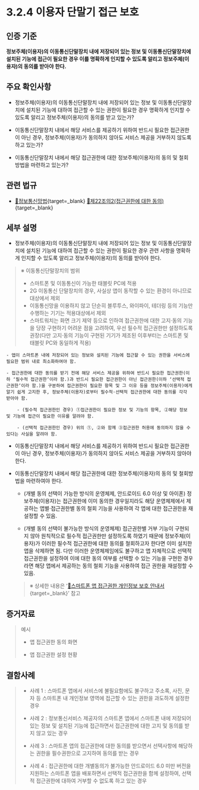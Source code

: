 # 3.2.4 이용자 단말기 접근 보호

## 인증 기준

**정보주체(이용자)의 이동통신단말장치 내에 저장되어 있는 정보 및 이동통신단말장치에 설치된 기능에 접근이 필요한 경우 이를 명확하게 인지할 수 있도록 알리고 정보주체(이용자)의 동의를 받아야 한다.**

## 주요 확인사항

- 정보주체(이용자)의 이동통신단말장치 내에 저장되어 있는 정보 및 이동통신단말장치에 설치된 기능에 대하여 접근할 수 있는 권한이 필요한 경우 명확하게 인지할 수 있도록 알리고 정보주체(이용자)의 동의를 받고 있는가?

- 이동통신단말장치 내에서 해당 서비스를 제공하기 위하여 반드시 필요한 접근권한이 아닌 경우, 정보주체(이용자)가 동의하지 않아도 서비스 제공을 거부하지 않도록 하고 있는가?

- 이동통신단말장치 내에서 해당 접근권한에 대한 정보주체(이용자)의 동의 및 철회 방법을 마련하고 있는가?

## 관련 법규

- [🔗정보통신망법][정보통신망법 제22조의2]{target=_blank} [🔗제22조의2(접근권한에 대한 동의)][정보통신망법 제22조의2 부분]{target=_blank}

## 세부 설명

- 정보주체(이용자)의 이동통신단말장치 내에 저장되어 있는 정보 및 이동통신단말장치에 설치된 기능에 대하여 접근할 수 있는 권한이 필요한 경우 관련 사항을 명확하게 인지할 수 있도록 알리고 정보주체(이용자)의 동의를 받아야 한다.
>
> ※ 이동통신단말장치의 범위
>
> - 스마트폰 및 이동통신이 가능한 태블릿 PC에 적용
> - 2G 이동통신 단말장치의 경우, 사실상 앱이 동작할 수 있는 환경이 아니므로 대상에서 제외
> - 이동통신망을 이용하지 않고 단순히 블루투스, 와이파이, 테더링 등의 기능만 수행하는 기기는 적용대상에서 제외
> - 스마트워치는 화면 크기 제약 등으로 인하여 접근권한에 대한 고지·동의 기능을 당장 구현하기 어려운 점을 고려하여, 우선 필수적 접근권한만 설정하도록 권장(다만 고지·동의 기능이 구현된 기기가 제조된 이후부터는 스마트폰 및 태블릿 PC와 동일하게 적용)

    - 앱이 스마트폰 내에 저장되어 있는 정보와 설치된 기능에 접근할 수 있는 권한을 서비스에 필요한 범위 내로 최소화하여야 함.

    - 접근권한에 대한 동의를 받기 전에 해당 서비스 제공을 위하여 반드시 필요한 접근권한(이하 ʻ필수적 접근권한ʼ이라 함.)과 반드시 필요한 접근권한이 아닌 접근권한(이하 ʻ선택적 접근권한ʼ이라 함.)을 구분하여 접근권한이 필요한 항목 및 그 이유 등을 정보주체(이용자)에게 알기 쉽게 고지한 후, 정보주체(이용자)로부터 필수적·선택적 접근권한에 대한 동의를 각각 받아야 함.

        - (필수적 접근권한인 경우) ①접근권한이 필요한 정보 및 기능의 항목, ②해당 정보 및 기능에 접근이 필요한 이유를 알려야 함.

        - (선택적 접근권한인 경우) 위의 ①, ②와 함께 ③접근권한 허용에 동의하지 않을 수 있다는 사실을 알려야 함.

- 이동통신단말장치 내에서 해당 서비스를 제공하기 위하여 반드시 필요한 접근권한이 아닌 경우, 정보주체(이용자)가 동의하지 않아도 서비스 제공을 거부하지 않아야 한다.

- 이동통신단말장치 내에서 해당 접근권한에 대한 정보주체(이용자)의 동의 및 철회방법을 마련하여야 한다.

    - (개별 동의 선택이 가능한 방식의 운영체제, 안드로이드 6.0 이상 및 아이폰) 정보주체(이용자)는 접근권한에 이미 동의한 경우일지라도 해당 운영체제에서 제공하는 앱별·접근권한별 동의 철회 기능을 사용하여 각 앱에 대한 접근권한을 재설정할 수 있음.

    - (개별 동의 선택이 불가능한 방식의 운영체제) 접근권한별 거부 기능이 구현되지 않아 원칙적으로 필수적 접근권한만 설정하도록 하였기 때문에 정보주체(이용자)가 이러한 필수적 접근권한에 대한 동의를 철회하고자 한다면 이미 설치한 앱을 삭제하면 됨. 다만 이러한 운영체제임에도 불구하고 앱 자체적으로 선택적 접근권한을 설정하여 이에 대한 동의 여부를 선택할 수 있는 기능을 구현한 경우라면 해당 앱에서 제공하는 동의 철회 기능을 사용하여 접근 권한을 재설정할 수 있음.
    >
    > ※ 상세한 내용은 ʻ[🔗스마트폰 앱 접근권한 개인정보 보호 안내서][스마트폰 앱 접근권한 개인정보 보호 안내서]{target=_blank}ʼ 참고

## 증거자료

> 예시
>
> - 앱 접근권한 동의 화면
>
> - 앱 접근권한 설정 현황

## 결함사례

> - 사례 1 : 스마트폰 앱에서 서비스에 불필요함에도 불구하고 주소록, 사진, 문자 등 스마트폰 내 개인정보 영역에 접근할 수 있는 권한을 과도하게 설정한 경우
>
> - 사례 2 : 정보통신서비스 제공자의 스마트폰 앱에서 스마트폰 내에 저장되어 있는 정보 및 설치된 기능에 접근하면서 접근권한에 대한 고지 및 동의를 받지 않고 있는 경우
>
> - 사례 3 : 스마트폰 앱의 접근권한에 대한 동의를 받으면서 선택사항에 해당하는 권한을 필수권한으로 고지하여 동의를 받는 경우
>
> - 사례 4 : 접근권한에 대한 개별동의가 불가능한 안드로이드 6.0 미만 버전을 지원하는 스마트폰 앱을 배포하면서 선택적 접근권한을 함께 설정하여, 선택적 접근권한에 대하여 거부할 수 없도록 하고 있는 경우

[정보통신망법 제22조의2]: https://www.law.go.kr/법령/정보통신망이용촉진및정보보호등에관한법률/(20240123,20069,20240123)/제22조의2 "정보통신망법 제22조의2"
[정보통신망법 제22조의2 부분]: https://www.law.go.kr/법령/정보통신망이용촉진및정보보호등에관한법률/제22조의2 "정보통신망법 제22조의2 부분"

[스마트폰 앱 접근권한 개인정보 보호 안내서]: https://kcc.go.kr/user.do?mode=view&page=A02030700&dc=&boardId=1099&cp=1&boardSeq=44582 "스마트폰 앱 접근권한 개인정보 보호 안내서"
